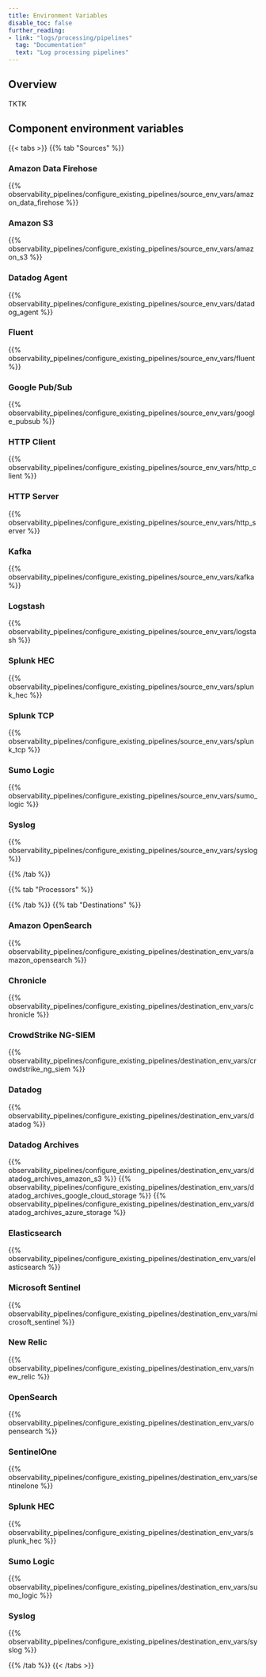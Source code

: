 ```yaml
---
title: Environment Variables
disable_toc: false
further_reading:
- link: "logs/processing/pipelines"
  tag: "Documentation"
  text: "Log processing pipelines"
---
```


## Overview

TKTK

## Component environment variables

{{< tabs >}}
{{% tab "Sources" %}}

### Amazon Data Firehose
{{% observability_pipelines/configure_existing_pipelines/source_env_vars/amazon_data_firehose %}}

### Amazon S3
{{% observability_pipelines/configure_existing_pipelines/source_env_vars/amazon_s3 %}}

### Datadog Agent
{{% observability_pipelines/configure_existing_pipelines/source_env_vars/datadog_agent %}}

### Fluent
{{% observability_pipelines/configure_existing_pipelines/source_env_vars/fluent %}}

### Google Pub/Sub
{{% observability_pipelines/configure_existing_pipelines/source_env_vars/google_pubsub %}}

### HTTP Client
{{% observability_pipelines/configure_existing_pipelines/source_env_vars/http_client %}}

### HTTP Server
{{% observability_pipelines/configure_existing_pipelines/source_env_vars/http_server %}}

### Kafka
{{% observability_pipelines/configure_existing_pipelines/source_env_vars/kafka %}}

### Logstash
{{% observability_pipelines/configure_existing_pipelines/source_env_vars/logstash %}}

### Splunk HEC
{{% observability_pipelines/configure_existing_pipelines/source_env_vars/splunk_hec %}}

### Splunk TCP
{{% observability_pipelines/configure_existing_pipelines/source_env_vars/splunk_tcp %}}

### Sumo Logic
{{% observability_pipelines/configure_existing_pipelines/source_env_vars/sumo_logic %}}

### Syslog
{{% observability_pipelines/configure_existing_pipelines/source_env_vars/syslog %}}

{{% /tab %}}

{{% tab "Processors" %}}

{{% /tab %}}
{{% tab "Destinations" %}}

### Amazon OpenSearch
{{% observability_pipelines/configure_existing_pipelines/destination_env_vars/amazon_opensearch %}}

### Chronicle
{{% observability_pipelines/configure_existing_pipelines/destination_env_vars/chronicle %}}

### CrowdStrike NG-SIEM
{{% observability_pipelines/configure_existing_pipelines/destination_env_vars/crowdstrike_ng_siem %}}

### Datadog
{{% observability_pipelines/configure_existing_pipelines/destination_env_vars/datadog %}}

### Datadog Archives
{{% observability_pipelines/configure_existing_pipelines/destination_env_vars/datadog_archives_amazon_s3 %}}
{{% observability_pipelines/configure_existing_pipelines/destination_env_vars/datadog_archives_google_cloud_storage %}}
{{% observability_pipelines/configure_existing_pipelines/destination_env_vars/datadog_archives_azure_storage %}}

### Elasticsearch
{{% observability_pipelines/configure_existing_pipelines/destination_env_vars/elasticsearch %}}

### Microsoft Sentinel
{{% observability_pipelines/configure_existing_pipelines/destination_env_vars/microsoft_sentinel %}}

### New Relic
{{% observability_pipelines/configure_existing_pipelines/destination_env_vars/new_relic %}}

### OpenSearch
{{% observability_pipelines/configure_existing_pipelines/destination_env_vars/opensearch %}}

### SentinelOne
{{% observability_pipelines/configure_existing_pipelines/destination_env_vars/sentinelone %}}

### Splunk HEC
{{% observability_pipelines/configure_existing_pipelines/destination_env_vars/splunk_hec %}}

### Sumo Logic
{{% observability_pipelines/configure_existing_pipelines/destination_env_vars/sumo_logic %}}

### Syslog
{{% observability_pipelines/configure_existing_pipelines/destination_env_vars/syslog %}}

{{% /tab %}}
{{< /tabs >}}
